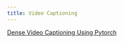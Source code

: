 ```yaml
---
title: Video Captioning
---
```


[Dense Video Captioning Using Pytorch](https://towardsdatascience.com/dense-video-captioning-using-pytorch-392ca0d6971a)

